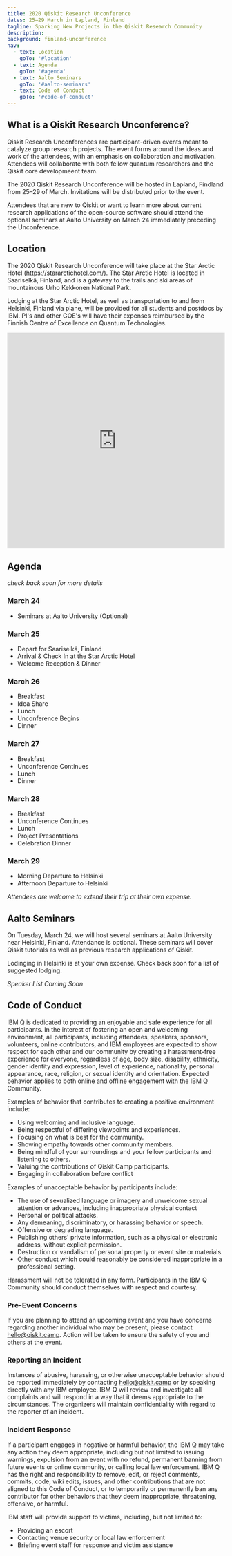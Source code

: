 ```yaml
---
title: 2020 Qiskit Research Unconference
dates: 25–29 March in Lapland, Finland
tagline: Sparking New Projects in the Qiskit Research Community
description:
background: finland-unconference
nav:
  - text: Location
    goTo: '#location'
  - text: Agenda
    goTo: '#agenda'
  - text: Aalto Seminars
    goTo: '#aalto-seminars'
  - text: Code of Conduct
    goTo: '#code-of-conduct'
---
```


## What is a Qiskit Research Unconference?

Qiskit Research Unconferences are participant-driven events meant to catalyze group research projects. The event forms around the ideas and work of the attendees, with an emphasis on collaboration and motivation. Attendees will collaborate with both fellow quantum researchers and the Qiskit core developmeent team. 

The 2020 Qiskit Research Unconference will be hosted in Lapland, Findland from 25–29 of March. Invitations will be distributed prior to the event.

Attendees that are new to Qiskit or want to learn more about current research applications of the open-source software should attend the optional seminars at Aalto University on March 24 immediately preceding the Unconference. 

## Location

The  2020 Qiskit Research Unconference will take place at the Star Arctic Hotel (https://stararctichotel.com/). The Star Arctic Hotel is located in Saariselkä, Finland, and is a gateway to the trails and ski areas of mountainous Urho Kekkonen National Park.

Lodging at the Star Arctic Hotel, as well as transportation to and from Helsinki, Finland via plane, will be provided for all students and postdocs by IBM. PI's and other GOE's will have their expenses reimbursed by the Finnish Centre of Excellence on Quantum Technologies.

<iframe src="https://www.google.com/maps/embed?pb=!1m18!1m12!1m3!1d6756869.517052683!2d17.66159026972095!3d65.57768934892147!2m3!1f0!2f0!3f0!3m2!1i1024!2i768!4f13.1!3m3!1m2!1s0x45cd43a094323867%3A0x3d6d61fa406c39cd!2sStar%20Arctic%20Hotel!5e0!3m2!1sen!2sus!4v1576092755370!5m2!1sen!2sus" width="100%" height="500" frameborder="0" style="border:0;" allowfullscreen=""></iframe>

## Agenda
_check back soon for more details_

### March 24
-	Seminars at Aalto University (Optional)

### March 25
-	Depart for Saariselkä, Finland
- Arrival & Check In at the Star Arctic Hotel
-	Welcome Reception & Dinner 

### March 26
- Breakfast
-	Idea Share
- Lunch
-	Unconference Begins
-	Dinner

### March 27
- Breakfast	
- Unconference Continues
- Lunch
- Dinner

### March 28
- Breakfast
- Unconference Continues
- Lunch
- Project Presentations
- Celebration Dinner

### March 29
- Morning Departure to Helsinki
- Afternoon Departure to Helsinki


_Attendees are welcome to extend their trip at their own expense._

## Aalto Seminars

On Tuesday, March 24, we will host several seminars at Aalto University near Helsinki, Finland. Attendance is optional. These seminars will cover Qiskit tutorials as well as previous research applications of Qiskit. 

Lodinging in Helsinki is at your own expense. Check back soon for a list of suggested lodging. 

_Speaker List Coming Soon_




## Code of Conduct

IBM Q is dedicated to providing an enjoyable and safe experience for all participants. In the interest of fostering an open and welcoming environment, all participants, including attendees, speakers, sponsors, volunteers, online contributors, and IBM employees are expected to show respect for each other and our community by creating a harassment-free experience for everyone, regardless of age, body size, disability, ethnicity, gender identity and expression, level of experience, nationality, personal appearance, race, religion, or sexual identity and orientation. Expected behavior applies to both online and offline engagement with the IBM Q Community.

Examples of behavior that contributes to creating a positive environment include:

- Using welcoming and inclusive language.
- Being respectful of differing viewpoints and experiences.
- Focusing on what is best for the community.
- Showing empathy towards other community members.
- Being mindful of your surroundings and your fellow participants and listening to others.
- Valuing the contributions of Qiskit Camp participants.
- Engaging in collaboration before conflict

Examples of unacceptable behavior by participants include:

- The use of sexualized language or imagery and unwelcome sexual attention or advances, including inappropriate physical contact
- Personal or political attacks.
- Any demeaning, discriminatory, or harassing behavior or speech.
- Offensive or degrading language.
- Publishing others' private information, such as a physical or electronic address, without explicit permission.
- Destruction or vandalism of personal property or event site or materials.
- Other conduct which could reasonably be considered inappropriate in a professional setting.

Harassment will not be tolerated in any form. Participants in the IBM Q Community should conduct themselves with respect and courtesy.

### Pre-Event Concerns

If you are planning to attend an upcoming event and you have concerns regarding another individual who may be present, please contact [hello@qiskit.camp](mailto:hello@qiskit.camp). Action will be taken to ensure the safety of you and others at the event.

### Reporting an Incident

Instances of abusive, harassing, or otherwise unacceptable behavior should be reported immediately by contacting [hello@qiskit.camp](mailto:hello@qiskit.camp) or by speaking directly with any IBM employee. IBM Q will review and investigate all complaints and will respond in a way that it deems appropriate to the circumstances. The organizers will maintain confidentiality with regard to the reporter of an incident.

### Incident Response

If a participant engages in negative or harmful behavior, the IBM Q may take any action they deem appropriate, including but not limited to issuing warnings, expulsion from an event with no refund, permanent banning from future events or online community, or calling local law enforcement. IBM Q has the right and responsibility to remove, edit, or reject comments, commits, code, wiki edits, issues, and other contributions that are not aligned to this Code of Conduct, or to temporarily or permanently ban any contributor for other behaviors that they deem inappropriate, threatening, offensive, or harmful.

IBM staff will provide support to victims, including, but not limited to:

- Providing an escort
- Contacting venue security or local law enforcement
- Briefing event staff for response and victim assistance
